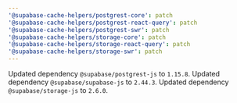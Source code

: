 ```yaml
---
'@supabase-cache-helpers/postgrest-core': patch
'@supabase-cache-helpers/postgrest-react-query': patch
'@supabase-cache-helpers/postgrest-swr': patch
'@supabase-cache-helpers/storage-core': patch
'@supabase-cache-helpers/storage-react-query': patch
'@supabase-cache-helpers/storage-swr': patch
---
```


Updated dependency `@supabase/postgrest-js` to `1.15.8`.
Updated dependency `@supabase/supabase-js` to `2.44.3`.
Updated dependency `@supabase/storage-js` to `2.6.0`.
